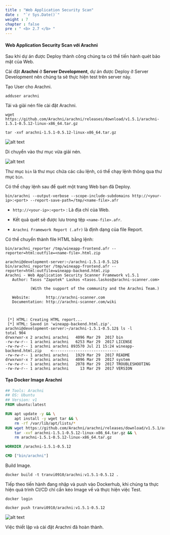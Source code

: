 ```yaml
---
title : "Web Application Security Scan"
date :  "`r Sys.Date()`" 
weight : 7 
chapter : false
pre : " <b> 2.7 </b> "
---
```


#### Web Application Security Scan với Arachni

Sau khi dự án được Deploy thành công chúng ta có thể tiến hành quét bảo mật của Web.

Cài đặt **Arachni** ở **Server Development**, dự án được Deploy ở Server Development nên chúng ta sẽ thực hiện test trên server này.

Tạo User cho Arachni.
```
adduser arachni
```
Tải và giải nén file cài đặt Arachni.
```
wget https://github.com/Arachni/arachni/releases/download/v1.5.1/arachni-1.5.1-0.5.12-linux-x86_64.tar.gz

tar -xvf arachni-1.5.1-0.5.12-linux-x86_64.tar.gz
```
![alt text](/images/2-preparation/2.7-arachni/2-7-1.png)

Di chuyển vào thư mục vừa giải nén.

![alt text](/images/2-preparation/2.7-arachni/2-7-2.png)

Thư mục `bin` là thư mục chứa các câu lệnh, có thể chạy lệnh thông qua thư mục `bin`.

Có thể chạy lệnh sau để quét một trang Web bạn đã Deploy.
```
bin/arachni --output-verbose --scope-include-subdomains http://<your-ip>:<port> --report-save-path=/tmp/<name-file>.afr
```
- `http://<your-ip>:<port>` : Là địa chỉ của Web.

- Kết quả quét sẽ được lưu trong tệp `<name-file>.afr`.

- `Arachni Framework Report (.afr)` là định dạng của file Report.

Có thể chuyển thành file HTML bằng lệnh:
```
bin/arachni_reporter /tmp/wineapp-frontend.afr --reporter=html:outfile=<name-file>.html.zip
```
```
arachni@development-server:~/arachni-1.5.1-0.5.12$ bin/arachni_reporter /tmp/wineapp-frontend.afr --reporter=html:outfile=wineapp-backend.html.zip
Arachni - Web Application Security Scanner Framework v1.5.1
   Author: Tasos "Zapotek" Laskos <tasos.laskos@arachni-scanner.com>

           (With the support of the community and the Arachni Team.)

   Website:       http://arachni-scanner.com
   Documentation: http://arachni-scanner.com/wiki



 [*] HTML: Creating HTML report...
 [*] HTML: Saved in 'wineapp-backend.html.zip'.
arachni@development-server:~/arachni-1.5.1-0.5.12$ ls -l
total 904
drwxrwxr-x 2 arachni arachni   4096 Mar 29  2017 bin
-rw-rw-r-- 1 arachni arachni   6253 Mar 29  2017 LICENSE
-rw-rw-r-- 1 arachni arachni 893570 Jul 21 15:24 wineapp-backend.html.zip    <-----------------------------
-rw-rw-r-- 1 arachni arachni   1929 Mar 29  2017 README
drwxrwxr-x 7 arachni arachni   4096 Mar 29  2017 system
-rw-rw-r-- 1 arachni arachni   2078 Mar 29  2017 TROUBLESHOOTING
-rw-rw-r-- 1 arachni arachni     13 Mar 29  2017 VERSION
```

#### Tạo Docker Image Arachni

```Dockerfile
## Tools: Arachni
## OS: Ubuntu
## Version: v1
FROM ubuntu:latest

RUN apt update -y && \
    apt install -y wget tar && \
    rm -rf /var/lib/apt/lists/*
RUN wget https://github.com/Arachni/arachni/releases/download/v1.5.1/arachni-1.5.1-0.5.12-linux-x86_64.tar.gz && \
    tar -xvf arachni-1.5.1-0.5.12-linux-x86_64.tar.gz && \
    rm arachni-1.5.1-0.5.12-linux-x86_64.tar.gz

WORKDIR /arachni-1.5.1-0.5.12

CMD ["bin/arachni"]
```

Build Image.

```shell
docker build -t tranvi0910/arachni:v1.5.1-0.5.12 .
```

Tiếp theo tiến hành đang nhập và push vào Dockerhub, khi chúng ta thực hiện quá trình CI/CD chỉ cần kéo Image về và thực hiện việc Test.
```
docker login

docker push tranvi0910/arachni:v1.5.1-0.5.12
```
![alt text](/images/2-preparation/2.7-arachni/2-7-3.png)

Việc thiết lập và cài đặt Arachni đã hoàn thành.







